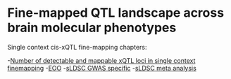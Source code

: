# Fine-mapped QTL landscape across brain molecular phenotypes

Single context cis-xQTL fine-mapping chapters:

-[Number of detectable and mappable xQTL loci in single context finemapping](Figure_1b_num_xQTL_loci_single_context)
-[EOO](Figure_eoo)
-[sLDSC GWAS specific](Figure_sLDSC_GWAS_specific)
-[sLDSC meta analysis](Figure_sLDSC_meta_analysis)

